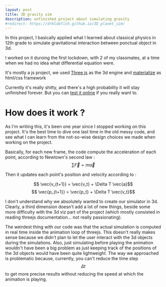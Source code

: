 ```yaml
---
layout: post
title: 3D gravity sim
description: unfinished project about simulating gravity
#redirect: https://drblobfish.github.io/3D_planet_sim/
---
```


In this project, I basically applied what I learned about classical physics in 12th grade to simulate gravitational interaction between ponctual object in 3d.

I worked on it duroing the first lockdown, with 2 of my classmates, at a time when we had no idea what differential equation were.


It's mostly a js project, we used [Three.js](https://threejs.org/) as the 3d engine and [materialize](https://materializecss.com/) as html/css framework


Currently it's really shitty, and there's a high probability it will stay unfinished forever. But you can [test it online](https://drblobfish.github.io/3D_planet_sim/) if you really want to.


# How does it work ?

As I'm writing this, it's been one year since I stopped working on this project. It's the best time to dive one last time in the old messy code, and see what I can learn from the not-so-wise design choices we made when working on the project.

Basically, for each new frame, the code compute the acceleration of each point, according to Newtown's second law : 
$$ \sum \vec{F} = m \vec{a} $$

Then it updates each point's position and velocity according to :

$$ \vec{v_{t+1}} = \vec{v_t} + \Delta T \vec{a}$$
$$ \vec{p_{t+1}} = \vec{p_t} + \Delta T \vec{v_t}$$


I don't understand why we absolutely wanted to create our simulator in 3d. Clearly, a third dimension doesn't add a lot of new things, beside some more difficulty with the 3d viz part of the project (which mostly consisted in reading threejs documentation... not really passionating).

The weirdest thing with our code was that the actual simulation is computed in real time inside the animation loop of threejs. This doesn't really makes sense because we didn't plan to let the user interact with the 3d objects during the simulations. Also, just simulating before playing the animation wouldn't have been a big problem as just keeping track of the positions of the 3d objects would have been quite lightweight.
The way we approached is problematic because, currently, you can't reduce the time step $$\Delta t$$ to get more precise results without reducing the speed at which the animation is playing.